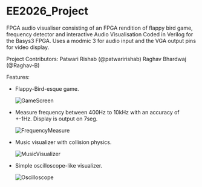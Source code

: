 # EE2026_Project
FPGA audio visualiser consisting of an FPGA rendition of flappy bird game, frequency detector and interactive Audio Visualisation
Coded in Verilog for the Basys3 FPGA. Uses a modmic 3 for audio input and the VGA output pins for video display.

Project Contributors:
Patwari Rishab (@patwaririshab)
Raghav Bhardwaj (@Raghav-B)

Features:
- Flappy-Bird-esque game.
  
  ![GameScreen](https://i.imgur.com/fjhkQ9b.jpg)

- Measure frequency between 400Hz to 10kHz with an accuracy of +-1Hz. Display is output on 7seg.
  
  ![FrequencyMeasure](https://i.imgur.com/PiTEgKV.jpg)

- Music visualizer with collision physics.
  
  ![MusicVisualizer](https://i.imgur.com/GQzuJ8F.jpg)

- Simple oscilloscope-like visualizer.
  
  ![Oscilloscope](https://i.imgur.com/xR9CYSx.jpg)
